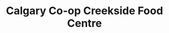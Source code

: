 ---
title: "Calgary Co-op Creekside Food Centre"
url: /calgary/calgary-co-op-creekside-food-centre/
shop: Supermarkt
---
